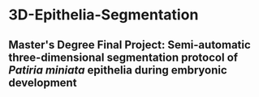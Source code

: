# 3D-Epithelia-Segmentation

## Master's Degree Final Project: Semi-automatic three-dimensional segmentation protocol of _Patiria miniata_ epithelia during embryonic development
